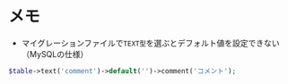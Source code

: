 # メモ

- マイグレーションファイルで`TEXT型`を選ぶとデフォルト値を設定できない（MySQLの仕様）
```php
$table->text('comment')->default('')->comment('コメント');
```